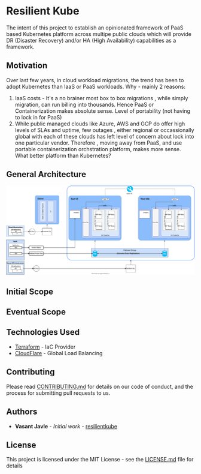 # Resilient Kube

The intent of this project to establish an opinionated framework of PaaS based Kubernetes platform across multipe public clouds which will provide DR (Disaster Recovery) and/or HA (High Availability) capabilities as a framework.

## Motivation
Over last few years, in cloud workload migrations, the trend has been to adopt Kubernetes than IaaS or PaaS workloads. 
Why - mainly 2 reasons:
1. IaaS costs - It's a no brainer most box to box migrations , while simply migration, can run billing into thousands. Hence PaaS or Containerization makes absolute sense.
Level of portability (not having to lock in for PaaS)
2. While public managed clouds like Azure, AWS and GCP do offer high levels of SLAs and uptime, few outages , either regional or occassionally global with each of these clouds has left level of concern about lock into one particular vendor. Therefore , moving away from PaaS, and use portable containerization orchstration platform, makes more sense. 
What better platform than Kubernetes?

## General Architecture
<a href="https://github.com/vjavle/resilientkube/blob/master/AZ/tf/resilientkube.svg">
    <img src="https://github.com/vjavle/resilientkube/blob/master/AZ/tf/resilientkube.svg">
</a>

## Initial Scope

## Eventual Scope

## Technologies Used

* [Terraform](https://www.terraform.io/) - IaC Provider
* [CloudFlare](https://maven.apache.org/) - Global Load Balancing

## Contributing

Please read [CONTRIBUTING.md](https://gist.github.com/PurpleBooth/b24679402957c63ec426) for details on our code of conduct, and the process for submitting pull requests to us.


## Authors

* **Vasant Javle** - *Initial work* - [resilientkube](https://github.com/vjavle/resilientkube)

## License

This project is licensed under the MIT License - see the [LICENSE.md](LICENSE.md) file for details
